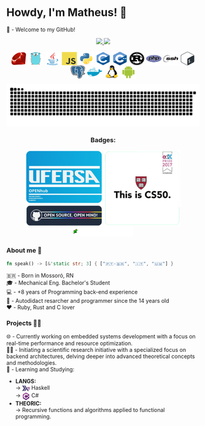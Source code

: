 # Howdy, I'm Matheus! 👋

🚀 - Welcome to my GitHub!

<div align="center">
  
  <a href="https://github.com/fasmagoric"  align="left">
    <img height="140em" src="https://github-readme-stats.vercel.app/api?username=fasmagoric&show_icons=true&theme=nightowl&include_all_commits=true&count_private=true" />
    <img height="140em" src="https://github-readme-stats.vercel.app/api/top-langs/?username=fasmagoric&layout=compact&langs_count=7&theme=nightowl"  />
  </a> 

</div>

<div style="display: inline_block" align="center"><br>
  <img align="center" alt="Ruby" height="35" width="40" src="https://raw.githubusercontent.com/devicons/devicon/refs/heads/master/icons/ruby/ruby-original.svg">
  <img align="center" alt="Go" height="35" width="40" src="https://raw.githubusercontent.com/devicons/devicon/refs/heads/master/icons/go/go-original.svg">
  <img align="center" alt="Java" height="35" width="40" src="https://raw.githubusercontent.com/devicons/devicon/refs/heads/master/icons/java/java-original.svg">
  <img align="center" alt="JS" height="35" width="40" src="https://raw.githubusercontent.com/devicons/devicon/refs/heads/master/icons/javascript/javascript-original.svg">
  <img align="center" alt="Python" height="35" width="40" src="https://raw.githubusercontent.com/devicons/devicon/master/icons/python/python-original.svg">
  <img align="center" alt="C" height="35" width="40" src="https://raw.githubusercontent.com/devicons/devicon/refs/heads/master/icons/c/c-original.svg">
  <img align="center" alt="Cpp" height="35" width="40" src="https://raw.githubusercontent.com/devicons/devicon/refs/heads/master/icons/cplusplus/cplusplus-original.svg">
  <img align="center" alt="Rustuwu" height="35" width="40" src="https://raw.githubusercontent.com/devicons/devicon/refs/heads/master/icons/rust/rust-original.svg">
  <img align="center" alt="Php" height="35" width="40" src="https://raw.githubusercontent.com/devicons/devicon/refs/heads/master/icons/php/php-original.svg">
  <img align="center" alt="ssh" height="35" width="40" src="https://raw.githubusercontent.com/devicons/devicon/refs/heads/master/icons/ssh/ssh-original-wordmark.svg">
  <img align="center" alt="bash" height="35" width="40" src="https://raw.githubusercontent.com/devicons/devicon/refs/heads/master/icons/bash/bash-original.svg">
  <img align="center" alt="postgres" height="35" width="40" src="https://raw.githubusercontent.com/devicons/devicon/refs/heads/master/icons/postgresql/postgresql-original.svg">
  <img align="center" alt="docker" height="35" width="40" src="https://raw.githubusercontent.com/devicons/devicon/ca28c779441053191ff11710fe24a9e6c23690d6/icons/docker/docker-plain.svg">
  <img align="center" alt="THELinux" height="35" width="40" src="https://raw.githubusercontent.com/devicons/devicon/refs/heads/master/icons/linux/linux-original.svg">
  <img align="center" alt="Android" height="35" width="40" src="https://raw.githubusercontent.com/devicons/devicon/refs/heads/master/icons/android/android-original.svg">
  <p align="center">
    <img src="https://raw.githubusercontent.com/fasmagoric/fasmagoric/refs/heads/main/github-contribution-grid-snake.svg" target="_blank" alt="Snake animation">  
  </p>

### Badges:

</div>

<div style="display: inline_block" align="center">
  
<img height="200em" src="https://raw.githubusercontent.com/fasmagoric/fasmagoric/refs/heads/main/openhub_original.png" align="center">
<img height="200em" src="https://raw.githubusercontent.com/fasmagoric/fasmagoric/refs/heads/main/CS50.png" align="center"> 

</div>

<div align="center">
  <img src="https://raw.githubusercontent.com/fasmagoric/fasmagoric/refs/heads/main/jumpy.gif" alt="Line gif div" width="155em" >
</div>

### About me 🫠

```rust
fn speak() -> [&'static str; 3] { ["🇵🇹-🇧🇷", "🇮🇹", "🇺🇲"] }
```

🇧🇷 - Born in Mossoró, RN <br>
🎓 - Mechanical Eng. Bachelor's Student <br>
💻 - +8 years of Programming back-end experience <br>
🔎 - Autodidact resarcher and programmer since the 14 years old <br>
❤️ - Ruby, Rust and C lover <br>

### Projects 👨‍💻

🌐 - Currently working on embedded systems development with a focus on real-time performance and resource optimization. <br>
👨‍🔬 - Initiating a scientific research initiative with a specialized focus on backend architectures, delving deeper into advanced theoretical concepts and methodologies. <br>
📖 - Learning and Studying: 
  - **LANGS:** <br>
    -> <img src="https://raw.githubusercontent.com/devicons/devicon/refs/heads/master/icons/haskell/haskell-original.svg" width="20" align="center"> Haskell <br> 
    -> <img src="https://raw.githubusercontent.com/devicons/devicon/refs/heads/master/icons/csharp/csharp-original.svg" width="20" align="center"> C# <br>
  - **THEORIC:** <br>
    -> Recursive functions and algorithms applied to functional programming.
